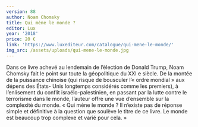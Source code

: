 ```yaml
---
version: 88
author: Noam Chomsky
title: Qui mène le monde ?
editor: Lux
year: '2018'
price: 20 €
link: 'https://www.luxediteur.com/catalogue/qui-mene-le-monde/'
img_src: /assets/uploads/qui-mene-le-monde.jpg
---
```

Dans ce livre achevé au lendemain de l’élection de Donald Trump, Noam Chomsky fait le point sur toute la géopolitique du XXI e siècle. De la montée de la puissance chinoise (qui risque de bousculer l’« ordre mondial » aux dépens des États- Unis longtemps considérés comme les premiers), à l’enlisement du conflit israélo-palestinien, en passant par la lutte contre le terrorisme dans le monde, l’auteur offre une vue d’ensemble sur la complexité du monde. « Qui mène le monde ? Il n’existe pas de réponse simple et définitive à la question que soulève le titre de ce livre. Le monde est beaucoup trop complexe et varié pour cela. »
